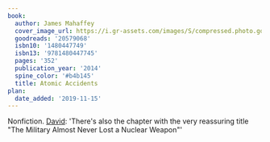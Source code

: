 ```yaml
---
book:
  author: James Mahaffey
  cover_image_url: https://i.gr-assets.com/images/S/compressed.photo.goodreads.com/books/1396783468l/20579068._SX98_.jpg
  goodreads: '20579068'
  isbn10: '1480447749'
  isbn13: '9781480447745'
  pages: '352'
  publication_year: '2014'
  spine_color: '#b4b145'
  title: Atomic Accidents
plan:
  date_added: '2019-11-15'
---
```


Nonfiction. [David](https://twitter.com/DRMacIver/status/1186347051635957762): 'There's also the chapter with the very reassuring title "The Military Almost Never Lost a Nuclear Weapon"'
